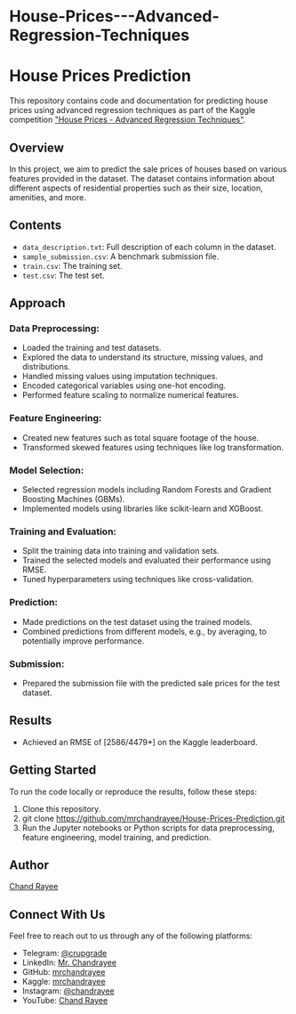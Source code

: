 # House-Prices---Advanced-Regression-Techniques

# House Prices Prediction

This repository contains code and documentation for predicting house prices using advanced regression techniques as part of the Kaggle competition ["House Prices - Advanced Regression Techniques"](https://www.kaggle.com/c/house-prices-advanced-regression-techniques).

## Overview

In this project, we aim to predict the sale prices of houses based on various features provided in the dataset. The dataset contains information about different aspects of residential properties such as their size, location, amenities, and more.

## Contents

- `data_description.txt`: Full description of each column in the dataset.
- `sample_submission.csv`: A benchmark submission file.
- `train.csv`: The training set.
- `test.csv`: The test set.

## Approach

### Data Preprocessing:

- Loaded the training and test datasets.
- Explored the data to understand its structure, missing values, and distributions.
- Handled missing values using imputation techniques.
- Encoded categorical variables using one-hot encoding.
- Performed feature scaling to normalize numerical features.

### Feature Engineering:

- Created new features such as total square footage of the house.
- Transformed skewed features using techniques like log transformation.

### Model Selection:

- Selected regression models including Random Forests and Gradient Boosting Machines (GBMs).
- Implemented models using libraries like scikit-learn and XGBoost.

### Training and Evaluation:

- Split the training data into training and validation sets.
- Trained the selected models and evaluated their performance using RMSE.
- Tuned hyperparameters using techniques like cross-validation.

### Prediction:

- Made predictions on the test dataset using the trained models.
- Combined predictions from different models, e.g., by averaging, to potentially improve performance.

### Submission:

- Prepared the submission file with the predicted sale prices for the test dataset.

## Results

- Achieved an RMSE of [2586/4479*] on the Kaggle leaderboard.

## Getting Started

To run the code locally or reproduce the results, follow these steps:

1. Clone this repository.
2. git clone https://github.com/mrchandrayee/House-Prices-Prediction.git
3. Run the Jupyter notebooks or Python scripts for data preprocessing, feature engineering, model training, and prediction.

## Author

[Chand Rayee](https://github.com/mrchandrayee)

## Connect With Us

Feel free to reach out to us through any of the following platforms:

- Telegram: [@crupgrade](https://t.me/crupgrade)
- LinkedIn: [Mr. Chandrayee](https://www.linkedin.com/in/mrchandrayee/)
- GitHub: [mrchandrayee](https://github.com/mrchandrayee)
- Kaggle: [mrchandrayee](https://www.kaggle.com/mrchandrayee)
- Instagram: [@chandrayee](https://www.instagram.com/chandrayee/)
- YouTube: [Chand Rayee](https://www.youtube.com/channel/UCcM2HEX1YXcWjk2AK0hgyFg)
